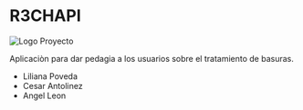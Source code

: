 # R3CHAPI

![Logo Proyecto](https://raw.githubusercontent.com/TalentoBogotaFedesoft/it-talent-052-r3chapi/master/Actividades/Proyecto/logo.png)

Aplicaciòn para dar pedagia a los usuarios sobre el tratamiento de basuras.

- Liliana Poveda
- Cesar Antolinez
- Angel Leon
